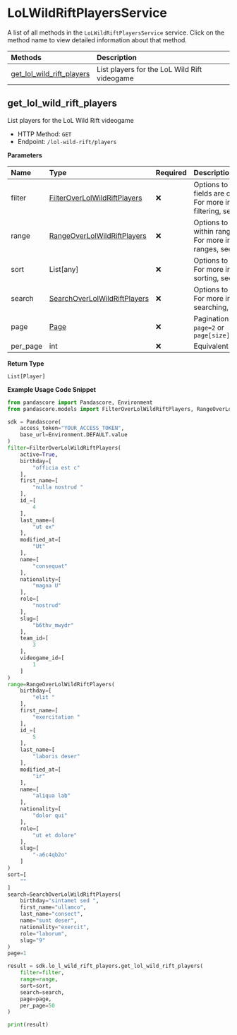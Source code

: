 # LoLWildRiftPlayersService

A list of all methods in the `LoLWildRiftPlayersService` service. Click on the method name to view detailed information about that method.

| Methods                                                 | Description                                  |
| :------------------------------------------------------ | :------------------------------------------- |
| [get_lol_wild_rift_players](#get_lol_wild_rift_players) | List players for the LoL Wild Rift videogame |

## get_lol_wild_rift_players

List players for the LoL Wild Rift videogame

- HTTP Method: `GET`
- Endpoint: `/lol-wild-rift/players`

**Parameters**

| Name     | Type                                                                      | Required | Description                                                                                                                                         |
| :------- | :------------------------------------------------------------------------ | :------- | :-------------------------------------------------------------------------------------------------------------------------------------------------- |
| filter   | [FilterOverLolWildRiftPlayers](../models/FilterOverLolWildRiftPlayers.md) | ❌       | Options to filter results. String fields are case sensitive <br/>For more information on filtering, see [docs](/docs/filtering-and-sorting#filter). |
| range    | [RangeOverLolWildRiftPlayers](../models/RangeOverLolWildRiftPlayers.md)   | ❌       | Options to select results within ranges <br/>For more information on ranges, see [docs](/docs/filtering-and-sorting#range).                         |
| sort     | List[any]                                                                 | ❌       | Options to sort results <br/>For more information on sorting, see [docs](/docs/filtering-and-sorting#sort).                                         |
| search   | [SearchOverLolWildRiftPlayers](../models/SearchOverLolWildRiftPlayers.md) | ❌       | Options to search results <br/>For more information on searching, see [docs](/docs/filtering-and-sorting#search).                                   |
| page     | [Page](../models/Page.md)                                                 | ❌       | Pagination in the form of `page=2` or `page[size]=30&page[number]=2`                                                                                |
| per_page | int                                                                       | ❌       | Equivalent to `page[size]`                                                                                                                          |

**Return Type**

`List[Player]`

**Example Usage Code Snippet**

```python
from pandascore import Pandascore, Environment
from pandascore.models import FilterOverLolWildRiftPlayers, RangeOverLolWildRiftPlayers, SearchOverLolWildRiftPlayers

sdk = Pandascore(
    access_token="YOUR_ACCESS_TOKEN",
    base_url=Environment.DEFAULT.value
)
filter=FilterOverLolWildRiftPlayers(
    active=True,
    birthday=[
        "officia est c"
    ],
    first_name=[
        "nulla nostrud "
    ],
    id_=[
        4
    ],
    last_name=[
        "ut ex"
    ],
    modified_at=[
        "Ut"
    ],
    name=[
        "consequat"
    ],
    nationality=[
        "magna U"
    ],
    role=[
        "nostrud"
    ],
    slug=[
        "b6thv_mwydr"
    ],
    team_id=[
        3
    ],
    videogame_id=[
        1
    ]
)
range=RangeOverLolWildRiftPlayers(
    birthday=[
        "elit "
    ],
    first_name=[
        "exercitation "
    ],
    id_=[
        5
    ],
    last_name=[
        "laboris deser"
    ],
    modified_at=[
        "ir"
    ],
    name=[
        "aliqua lab"
    ],
    nationality=[
        "dolor qui"
    ],
    role=[
        "ut et dolore"
    ],
    slug=[
        "-a6c4qb2o"
    ]
)
sort=[
    ""
]
search=SearchOverLolWildRiftPlayers(
    birthday="sintamet sed ",
    first_name="ullamco",
    last_name="consect",
    name="sunt deser",
    nationality="exercit",
    role="laborum",
    slug="9"
)
page=1

result = sdk.lo_l_wild_rift_players.get_lol_wild_rift_players(
    filter=filter,
    range=range,
    sort=sort,
    search=search,
    page=page,
    per_page=50
)

print(result)
```
